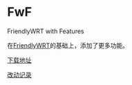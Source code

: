 # FwF

FriendlyWRT with Features

在[FriendlyWRT](../FriendlyWRT)的基础上，添加了更多功能。

[下载地址](https://github.com/songchenwen/nanopi-r2s/releases/download/FwF-2020-05-04-3ceb089/FwF-2020-05-04-3ceb089-ROM.zip)

[改动记录](CHANGELOG.md)

